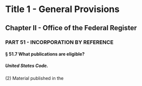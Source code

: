 
# Title 1 - General Provisions
## Chapter II - Office of the Federal Register
### PART 51 - INCORPORATION BY REFERENCE
#### § 51.7 What publications are eligible?
##### United States Code.

(2) Material published in the
